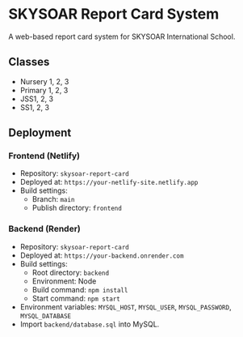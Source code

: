 # SKYSOAR Report Card System
A web-based report card system for SKYSOAR International School.

## Classes
- Nursery 1, 2, 3
- Primary 1, 2, 3
- JSS1, 2, 3
- SS1, 2, 3

## Deployment
### Frontend (Netlify)
- Repository: `skysoar-report-card`
- Deployed at: `https://your-netlify-site.netlify.app`
- Build settings:
  - Branch: `main`
  - Publish directory: `frontend`

### Backend (Render)
- Repository: `skysoar-report-card`
- Deployed at: `https://your-backend.onrender.com`
- Build settings:
  - Root directory: `backend`
  - Environment: Node
  - Build command: `npm install`
  - Start command: `npm start`
- Environment variables: `MYSQL_HOST`, `MYSQL_USER`, `MYSQL_PASSWORD`, `MYSQL_DATABASE`
- Import `backend/database.sql` into MySQL.